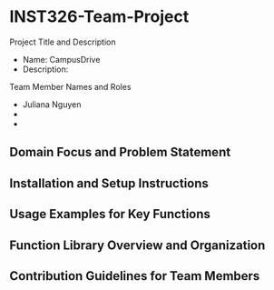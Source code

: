 # INST326-Team-Project

Project Title and Description
- Name: CampusDrive 
- Description: 

Team Member Names and Roles
- Juliana Nguyen
- 
- 

Domain Focus and Problem Statement
- 

Installation and Setup Instructions
- 

Usage Examples for Key Functions
- 

Function Library Overview and Organization
- 

Contribution Guidelines for Team Members 
- 
